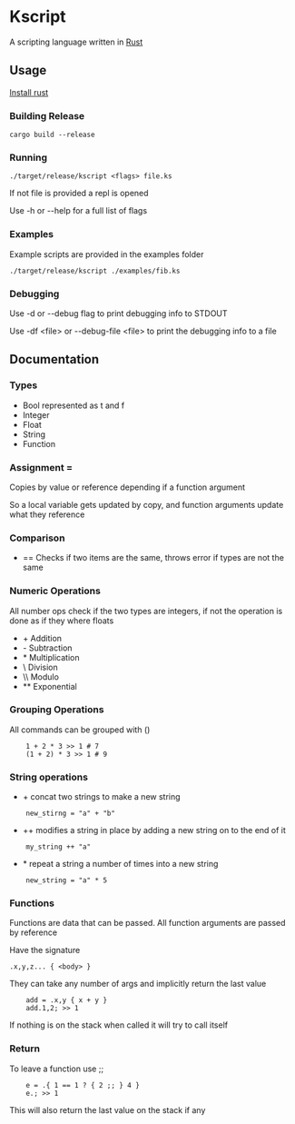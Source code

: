 # Kscript

A scripting language written in [Rust](https://www.rust-lang.org)

## Usage
[Install rust](https://www.rust-lang.org)

### Building Release
```
cargo build --release
```

### Running
```
./target/release/kscript <flags> file.ks
```

If not file is provided a repl is opened

Use -h or --help for a full list of flags

### Examples

Example scripts are provided in the examples folder

```
./target/release/kscript ./examples/fib.ks
```

### Debugging

Use -d or --debug flag to print debugging info to STDOUT

Use -df <file\> or --debug-file <file\> to print the debugging info to a file

## Documentation

### Types

* Bool represented as t and f
* Integer
* Float
* String
* Function

### Assignment =
Copies by value or reference depending if a function argument

So a local variable gets updated by copy, and function arguments update what they reference

### Comparison

* == Checks if two items are the same, throws error if types are not the same

### Numeric Operations
All number ops check if the two types are integers, if not the operation is done as if they where floats

* \+ Addition
* \- Subtraction
* \* Multiplication
* \\ Division
* \\\\ Modulo
* \*\* Exponential

### Grouping Operations
All commands can be grouped with ()

```
    1 + 2 * 3 >> 1 # 7
    (1 + 2) * 3 >> 1 # 9
```

### String operations

* \+ concat two strings to make a new string
```
    new_stirng = "a" + "b"
```

* \+\+ modifies a string in place by adding a new string on to the end of it
```
    my_string ++ "a"
```

* \* repeat a string a number of times into a new string
```
    new_string = "a" * 5
```

### Functions
Functions are data that can be passed. All function arguments are passed by reference

Have the signature
```
.x,y,z... { <body> }
```
They can take any number of args and implicitly return the last value
```
    add = .x,y { x + y }
    add.1,2; >> 1
```

If nothing is on the stack when called it will try to call itself

### Return
To leave a function use ;;
```
    e = .{ 1 == 1 ? { 2 ;; } 4 }
    e.; >> 1
```
This will also return the last value on the stack if any
